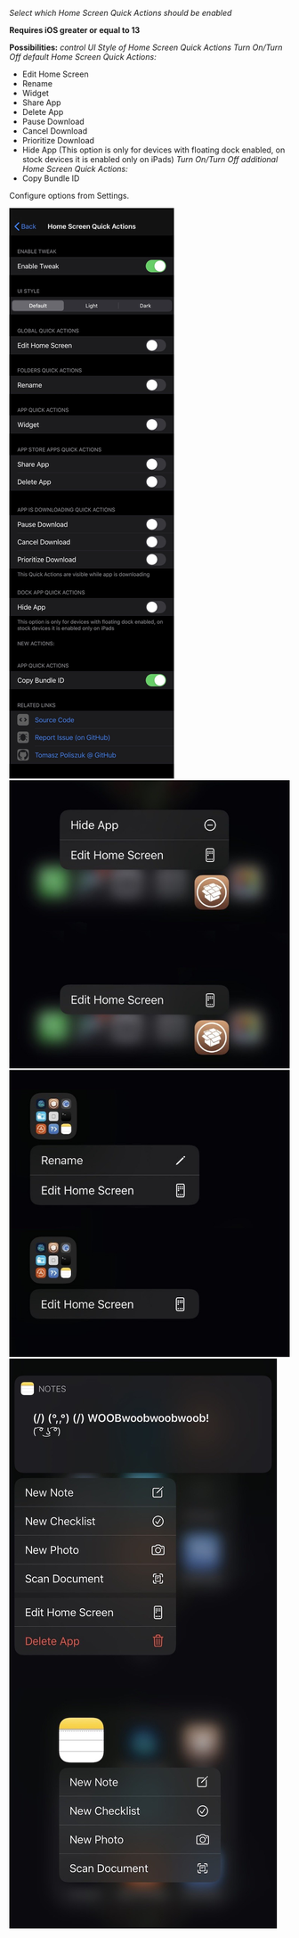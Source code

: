 *Select which Home Screen Quick Actions should be enabled*

**Requires iOS greater or equal to 13**

**Possibilities:**
*control UI Style of Home Screen Quick Actions*
*Turn On/Turn Off default Home Screen Quick Actions:*
- Edit Home Screen
- Rename
- Widget
- Share App
- Delete App
- Pause Download
- Cancel Download
- Prioritize Download
- Hide App (This option is only for devices with floating dock enabled, on stock devices it is enabled only on iPads)
*Turn On/Turn Off additional Home Screen Quick Actions:*
- Copy Bundle ID

Configure options from Settings.

![settings](screenshots/homescreenquickactions1.jpg)
![notes](screenshots/homescreenquickactions2.jpg)
![folder](screenshots/homescreenquickactions3.jpg)
![dock](screenshots/homescreenquickactions4.jpg)
